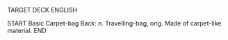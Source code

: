 TARGET DECK
ENGLISH

START
Basic
Carpet-bag
Back: n. Travelling-bag, orig. Made of carpet-like material.
END
